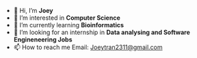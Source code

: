 - 👋 Hi, I’m <strong>Joey  </strong>
- 👀 I’m interested in <strong>Computer Science</strong>
- 🌱 I’m currently learning <strong>Bioinformatics</strong>
- 💞️ I’m looking for an internship in <strong>Data analysing and Software Engineneering Jobs </strong>
- 📫 How to reach me Email: Joeytran2311@gmail.com

<!---
chieutrann/chieutrann is a ✨ special ✨ repository because its `README.md` (this file) appears on your GitHub profile.
You can click the Preview link to take a look at your changes.
--->
